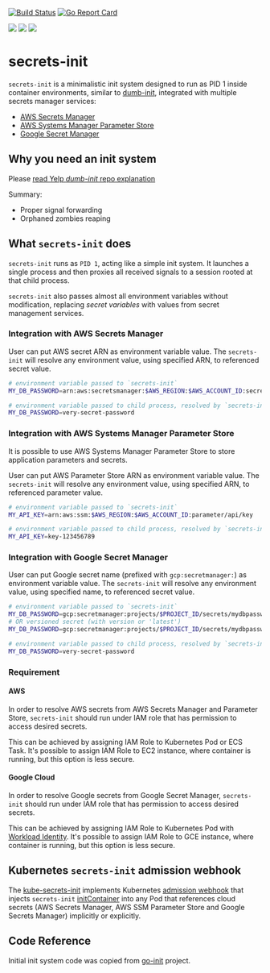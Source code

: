 [![Build Status](https://github.com/doitintl/secrets-init/workflows/goreleaser/badge.svg)](https://github.com/doitintl/secrets-init/actions?query=workflow%3Agoreleaser) [![Go Report Card](https://goreportcard.com/badge/github.com/doitintl/secrets-init)](https://goreportcard.com/report/github.com/doitintl/secrets-init)

[![](https://images.microbadger.com/badges/image/doitintl/secrets-init.svg)](http://microbadger.com/images/doitintl/secrets-init) [![](https://images.microbadger.com/badges/version/doitintl/secrets-init.svg)](http://microbadger.com/images/doitintl/secrets-init) [![](https://images.microbadger.com/badges/commit/doitintl/secrets-init.svg)](http://microbadger.com/images/doitintl/secrets-init)

# secrets-init

`secrets-init` is a minimalistic init system designed to run as PID 1 inside container environments, similar to [dumb-init](https://github.com/Yelp/dumb-init), integrated with multiple secrets manager services:

- [AWS Secrets Manager](https://aws.amazon.com/secrets-manager/)
- [AWS Systems Manager Parameter Store](https://docs.aws.amazon.com/systems-manager/latest/userguide/systems-manager-parameter-store.html)
- [Google Secret Manager](https://cloud.google.com/secret-manager/docs/)

## Why you need an init system

Please [read Yelp *dumb-init* repo explanation](https://github.com/Yelp/dumb-init/blob/v1.2.0/README.md#why-you-need-an-init-system)

Summary:

- Proper signal forwarding
- Orphaned zombies reaping

## What `secrets-init` does

`secrets-init` runs as `PID 1`, acting like a simple init system. It launches a single process and then proxies all received signals to a session rooted at that child process.

`secrets-init` also passes almost all environment variables without modification, replacing _secret variables_ with values from secret management services.

### Integration with AWS Secrets Manager

User can put AWS secret ARN as environment variable value. The `secrets-init` will resolve any environment value, using specified ARN, to referenced secret value.

```sh
# environment variable passed to `secrets-init`
MY_DB_PASSWORD=arn:aws:secretsmanager:$AWS_REGION:$AWS_ACCOUNT_ID:secret:mydbpassword-cdma3

# environment variable passed to child process, resolved by `secrets-init`
MY_DB_PASSWORD=very-secret-password
```

### Integration with AWS Systems Manager Parameter Store

It is possible to use AWS Systems Manager Parameter Store to store application parameters and secrets.

User can put AWS Parameter Store ARN as environment variable value. The `secrets-init` will resolve any environment value, using specified ARN, to referenced parameter value.

```sh
# environment variable passed to `secrets-init`
MY_API_KEY=arn:aws:ssm:$AWS_REGION:$AWS_ACCOUNT_ID:parameter/api/key

# environment variable passed to child process, resolved by `secrets-init`
MY_API_KEY=key-123456789
```

### Integration with Google Secret Manager

User can put Google secret name (prefixed with `gcp:secretmanager:`) as environment variable value. The `secrets-init` will resolve any environment value, using specified name, to referenced secret value.

```sh
# environment variable passed to `secrets-init`
MY_DB_PASSWORD=gcp:secretmanager:projects/$PROJECT_ID/secrets/mydbpassword
# OR versioned secret (with version or 'latest')
MY_DB_PASSWORD=gcp:secretmanager:projects/$PROJECT_ID/secrets/mydbpassword/versions/2

# environment variable passed to child process, resolved by `secrets-init`
MY_DB_PASSWORD=very-secret-password
```

### Requirement

#### AWS

In order to resolve AWS secrets from AWS Secrets Manager and Parameter Store, `secrets-init` should run under IAM role that has permission to access desired secrets.

This can be achieved by assigning IAM Role to Kubernetes Pod or ECS Task. It's possible to assign IAM Role to EC2 instance, where container is running, but this option is less secure.

#### Google Cloud

In order to resolve Google secrets from Google Secret Manager, `secrets-init` should run under IAM role that has permission to access desired secrets.

This can be achieved by assigning IAM Role to Kubernetes Pod with [Workload Identity](https://cloud.google.com/kubernetes-engine/docs/how-to/workload-identity). It's possible to assign IAM Role to GCE instance, where container is running, but this option is less secure.

## Kubernetes `secrets-init` admission webhook

The [kube-secrets-init](https://github.com/doitintl/kube-secrets-init) implements Kubernetes [admission webhook](https://kubernetes.io/docs/reference/access-authn-authz/extensible-admission-controllers/#admission-webhooks) that injects `secrets-init` [initContainer](https://kubernetes.io/docs/concepts/workloads/pods/init-containers/) into any Pod that references cloud secrets (AWS Secrets Manager, AWS SSM Parameter Store and Google Secrets Manager) implicitly or explicitly.

## Code Reference

Initial init system code was copied from [go-init](https://github.com/pablo-ruth/go-init) project.
